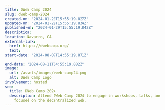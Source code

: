 ```yaml
---
title: DWeb Camp 2024
slug: dweb-camp-2024
created-on: "2024-01-29T15:55:19.827Z"
updated-on: "2024-01-29T15:55:19.834Z"
published-on: "2024-01-29T15:55:19.842Z"
description:
location: Navarro, CA
external-link:
  href: https://dwebcamp.org/
  text:
start-date: "2024-08-07T14:55:19.871Z"

end-date: "2024-08-11T14:55:19.882Z"
image:
  url: /assets/images/dweb-camp24.png
  alt: DWeb Camp Logo
involvement: hosted
seo:
  title: DWeb Camp 2024
  description: Attend DWeb Camp 2024 to engage in workshops, talks, and activities
    focused on the decentralized web.
---
```

